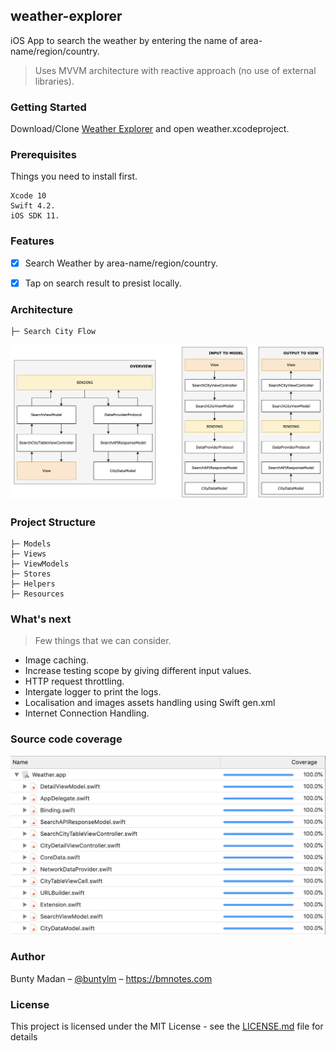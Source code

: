 ## weather-explorer
 
iOS App to search the weather by entering the name of area-name/region/country.
> Uses MVVM architecture with reactive approach (no use of external libraries).

### Getting Started

Download/Clone [Weather Explorer](https://github.com/buntylm/weather-explorer.git) and open weather.xcodeproject.

### Prerequisites

Things you need to install first.

```
Xcode 10
Swift 4.2.
iOS SDK 11.
```

### Features

- [x] Search Weather by area-name/region/country.
- [x] Tap on search result to presist locally.


### Architecture 

    ├─ Search City Flow

![Search Location Flow](https://github.com/buntylm/weather-explorer/blob/master/SearchLocationFlow.png)


### Project Structure

    ├─ Models
    ├─ Views
    ├─ ViewModels
    ├─ Stores
    ├─ Helpers
    ├─ Resources
    
### What's next
> Few things that we can consider.

- Image caching.
- Increase testing scope by giving different input values.
- HTTP request throttling.
- Intergate logger to print the logs.
- Localisation and images assets handling using Swift gen.xml
- Internet Connection Handling.

### Source code coverage
![Code coverage](https://github.com/buntylm/weather-explorer/blob/master/code-coverage.png)


### Author
Bunty Madan – [@buntylm](https://stackoverflow.com/users/1603380/buntylm) – https://bmnotes.com

### License

This project is licensed under the MIT License - see the [LICENSE.md](LICENSE.md) file for details
